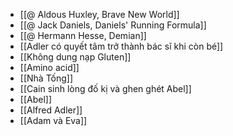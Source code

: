 - [[@ Aldous Huxley, Brave New World]]
- [[@ Jack Daniels, Daniels' Running Formula]]
- [[@ Hermann Hesse, Demian]]
- [[Adler có quyết tâm trở thành bác sĩ khi còn bé]]
- [[Không dung nạp Gluten]]
- [[Amino acid]]
- [[Nhà Tống]]
- [[Cain sinh lòng đố kị và ghen ghét Abel]]
- [[Abel]]
- [[Alfred Adler]]
- [[Adam và Eva]]

